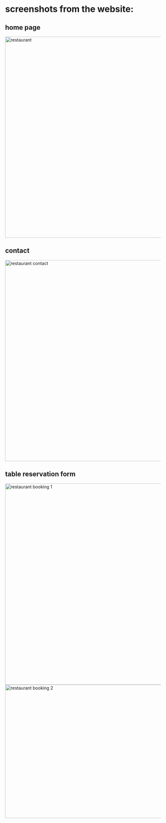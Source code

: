 <H1>screenshots from the website:</H1>
<H2>home page</H2>
<img width="1346" height="650" alt="restaurant" src="https://github.com/user-attachments/assets/e0e542cc-18a8-4e9f-8def-7f20acdfb432" />
<H2>contact</H2>
<img width="1341" height="650" alt="restaurant contact" src="https://github.com/user-attachments/assets/5dc91dce-8244-4f25-9033-be4464281773" />
<H2>table reservation form</H2>
<img width="1341" height="650" alt="restaurant booking 1" src="https://github.com/user-attachments/assets/ba7339db-aeed-4be8-a2e8-b500d48848df" />
<img width="1344" height="431" alt="restaurant booking 2" src="https://github.com/user-attachments/assets/9f565882-4524-4ff5-8a29-57e6168bb541" />
